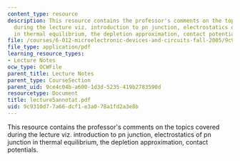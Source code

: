 ```yaml
---
content_type: resource
description: This resource contains the professor's comments on the topics covered
  during the lecture viz. introduction to pn junction, electrostatics of pn junction
  in thermal equilibrium, the depletion approximation, contact potentials.
file: /courses/6-012-microelectronic-devices-and-circuits-fall-2005/9c9310d77a66dcf1e3a078a1fd2a3e8b_lecture5annotat.pdf
file_type: application/pdf
learning_resource_types:
- Lecture Notes
ocw_type: OCWFile
parent_title: Lecture Notes
parent_type: CourseSection
parent_uid: 9ce4c04b-a600-1d3d-5235-419b2783590d
resourcetype: Document
title: lecture5annotat.pdf
uid: 9c9310d7-7a66-dcf1-e3a0-78a1fd2a3e8b
---
```

This resource contains the professor's comments on the topics covered during the lecture viz. introduction to pn junction, electrostatics of pn junction in thermal equilibrium, the depletion approximation, contact potentials.

